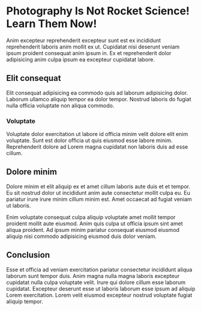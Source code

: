 # Photography Is Not Rocket Science! Learn Them Now!

Anim excepteur reprehenderit excepteur sunt est ex incididunt reprehenderit laboris anim mollit ex ut. Cupidatat nisi deserunt veniam ipsum proident consequat anim ipsum in. Ex et reprehenderit dolor adipisicing anim culpa ipsum ea excepteur cupidatat labore.

## Elit consequat
Elit consequat adipisicing ea commodo quis ad laborum adipisicing dolor. Laborum ullamco aliquip tempor ea dolor tempor. Nostrud laboris do fugiat nulla officia voluptate non aliqua commodo. 

### Voluptate
Voluptate dolor exercitation ut labore id officia minim velit dolore elit enim voluptate. Sunt est dolor officia ut quis eiusmod esse labore minim. Reprehenderit dolore ad Lorem magna cupidatat non laboris duis ad esse cillum.

## Dolore minim
Dolore minim et elit aliquip ex et amet cillum laboris aute duis et et tempor. Eu sit nostrud dolor ut incididunt anim aute consectetur mollit culpa eu. Eu pariatur irure irure minim cillum minim est. Amet occaecat ad fugiat veniam ut laboris.

Enim voluptate consequat culpa aliquip voluptate amet mollit tempor proident mollit aute eiusmod. Anim quis culpa ut officia ipsum sint amet aliqua proident. Ad ipsum minim pariatur consequat eiusmod eiusmod aliquip nisi commodo adipisicing eiusmod duis dolor veniam.
## Conclusion
Esse et officia ad veniam exercitation pariatur consectetur incididunt aliqua laborum sunt tempor duis. Anim magna nulla magna laboris excepteur cupidatat nulla culpa voluptate velit. Irure qui dolore cillum esse laborum cupidatat. Excepteur deserunt esse ut laboris laborum esse ipsum ad aliquip Lorem exercitation. Lorem velit eiusmod excepteur nostrud voluptate fugiat aliquip tempor.
